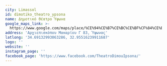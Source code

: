 ```yaml
---
city: Limassol
id: dimotiko_theatro_ypsona
name: Δημοτικό Θέατρο Ύψωνα
google_maps_link: >-
  https://www.google.com/maps/place/%CE%94%CE%B7%CE%BC%CE%BF%CF%84%CE%B9%CE%BA%CF%8C+%CE%98%CE%AD%CE%B1%CF%84%CF%81%CE%BF+%CE%8E%CF%88%CF%89%CE%BD%CE%B1/@34.6912512,32.952975,17z/data=!3m1!4b1!4m5!3m4!1s0x14e731ccd67fcb41:0x56c15c90cd4662c2!8m2!3d34.6912517!4d32.9551659
address: 'Αρχιεπισκόπου Μακαρίου Γ 83, Ύψωνας'
latlong: '34.69132993063286, 32.95516239911687'
logo: ''
website: ''
instagram_page: ''
facebook_page: 'https://www.facebook.com/TheatroDimouIpsona/'
---
```



